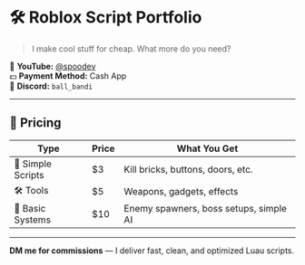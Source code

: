 # 🛠️ Roblox Script Portfolio

> I make cool stuff for cheap. What more do you need?

🎥 **YouTube:** [@spoodev](https://youtube.com/@spoodev?si=m_hizAxGo7uK4ZIg)  
💵 **Payment Method:** Cash App  
💬 **Discord:** `ball_bandi`

---

## 💸 Pricing

| Type             | Price | What You Get                           |
|------------------|-------|----------------------------------------|
| 🧱 Simple Scripts | $3    | Kill bricks, buttons, doors, etc.      |
| 🛠️ Tools          | $5    | Weapons, gadgets, effects              |
| 👾 Basic Systems  | $10   | Enemy spawners, boss setups, simple AI |

---

**DM me for commissions** — I deliver fast, clean, and optimized Luau scripts.
